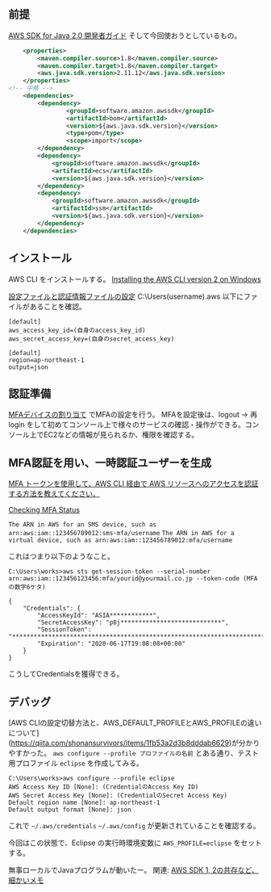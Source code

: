 ## 前提

[AWS SDK for Java 2.0 開発者ガイド](https://docs.aws.amazon.com/ja_jp/sdk-for-java/v2/developer-guide/welcome.html) 
そして今回使おうとしているもの。

```pom.xml
    <properties>
        <maven.compiler.source>1.8</maven.compiler.source>
        <maven.compiler.target>1.8</maven.compiler.target>
        <aws.java.sdk.version>2.11.12</aws.java.sdk.version>
    </properties>
<!-- 中略 -->
    <dependencies>
    	<dependency>
                <groupId>software.amazon.awssdk</groupId>
                <artifactId>bom</artifactId>
                <version>${aws.java.sdk.version}</version>
                <type>pom</type>
                <scope>import</scope>
    	</dependency>
    	<dependency>
    		<groupId>software.amazon.awssdk</groupId>
    		<artifactId>ecs</artifactId>
    		<version>${aws.java.sdk.version}</version>
    	</dependency>
    	<dependency>
    		<groupId>software.amazon.awssdk</groupId>
    		<artifactId>ssm</artifactId>
    		<version>${aws.java.sdk.version}</version>
    	</dependency>
    </dependencies>
```


## インストール

AWS CLI をインストールする。
[Installing the AWS CLI version 2 on Windows](https://docs.aws.amazon.com/cli/latest/userguide/install-cliv2-windows.html)

[設定ファイルと認証情報ファイルの設定](https://docs.aws.amazon.com/ja_jp/cli/latest/userguide/cli-configure-files.html)
C:\Users\(username)\.aws 以下にファイルがあることを確認。


```~/.aws/credentials
[default]
aws_access_key_id=(自身のaccess_key_id)
aws_secret_access_key=(自身のsecret_access_key)

```

```~/.aws/config
[default]
region=ap-northeast-1
output=json
```

## 認証準備

[MFAデバイスの割り当て](https://console.aws.amazon.com/iam/home#/users/yamada_n@works-hi.co.jp?section=security_credentials) でMFAの設定を行う。
MFAを設定後は、logout -> 再login をして初めてコンソール上で様々のサービスの確認・操作ができる。コンソール上でEC2などの情報が見られるか、権限を確認する。




## MFA認証を用い、一時認証ユーザーを生成

[MFA トークンを使用して、AWS CLI 経由で AWS リソースへのアクセスを認証する方法を教えてください。](https://aws.amazon.com/jp/premiumsupport/knowledge-center/authenticate-mfa-cli/)

[Checking MFA Status](https://docs.aws.amazon.com/IAM/latest/UserGuide/id_credentials_mfa_checking-status.html)

`The ARN in AWS for an SMS device, such as arn:aws:iam::123456789012:sms-mfa/username`
`The ARN in AWS for a virtual device, such as arn:aws:iam::123456789012:mfa/username`

これはつまり以下のようなこと。


```
C:\Users\works>aws sts get-session-token --serial-number arn:aws:iam::123456123456:mfa/yourid@yourmail.co.jp --token-code (MFAの数字6ケタ) 

{
    "Credentials": {
        "AccessKeyId": "ASIA************",
        "SecretAccessKey": "p8j****************************",
        "SessionToken": "**************************************************************************************************************************************************************************************************************************************************************************************************************************************************************************************",
        "Expiration": "2020-06-17T19:08:08+00:00"
    }
}
```

こうしてCredentialsを獲得できる。


## デバッグ


[AWS CLIの設定切替方法と、AWS_DEFAULT_PROFILEとAWS_PROFILEの違いについて] (https://qiita.com/shonansurvivors/items/1fb53a2d3b8dddab6629)が分かりやすかった。
`aws configure --profile プロファイルの名前` とある通り、テスト用プロファイル `eclipse` を作成してみる。

```
C:\Users\works>aws configure --profile eclipse
AWS Access Key ID [None]: (CredentialのAccess Key ID)
AWS Secret Access Key [None]: (CredentialのSecret Access Key)
Default region name [None]: ap-northeast-1
Default output format [None]: json
```


これで
`~/.aws/credentials`
`~/.aws/config`
が更新されていることを確認する。


今回はこの状態で、Eclipse の実行時環境変数に
`AWS_PROFILE=eclipse` をセットする。


無事ローカルでJavaプログラムが動いたー。
関連: [AWS SDK 1, 2の共存など、細かいメモ](https://qiita.com/e99h2121/items/2dd857fc5bc20796d691)

